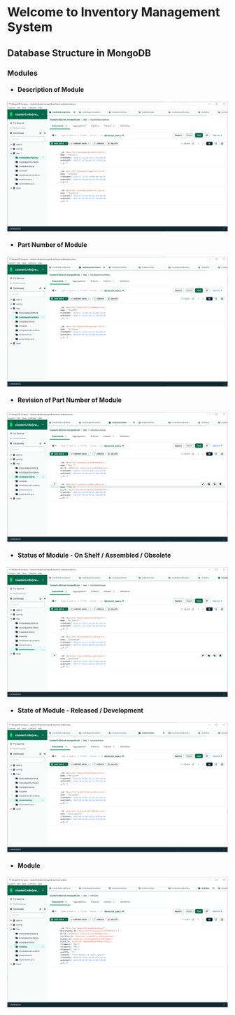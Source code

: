 # Welcome to Inventory Management System
## Database Structure in MongoDB
### Modules
- #### Description of Module 
![Image 1](presentation/image1.png)

- #### Part Number of Module 
![Image 2](presentation/image2.png)

- #### Revision of Part Number of Module 
![Image 3](presentation/image3.png)

- #### Status of Module - On Shelf / Assembled / Obsolete
![Image 4](presentation/image6.jpeg)

- #### State of Module - Released / Development
![Image 5](presentation/image5.png)

- #### Module 
![Image 7](presentation/image8.png)